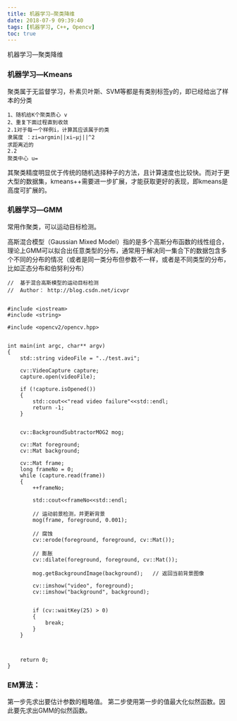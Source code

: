 ```yaml
---
title: 机器学习—聚类降维
date: 2018-07-9 09:39:40
tags: [机器学习, C++, Opencv]
toc: true
---
```



机器学习—聚类降维

<!--more-->



### 机器学习—Kmeans

聚类属于无监督学习，朴素贝叶斯、SVM等都是有类别标签y的，即已经给出了样本的分类

```
1、随机给K个聚类质心 v
2、重复下面过程直到收敛
2.1对于每一个样例i，计算其应该属于的类 
隶属度 ：zi=argmin||xi−μj||^2
求距离近的
2.2 
聚类中心 u=

```
其聚类精度明显优于传统的随机选择种子的方法，且计算速度也比较快。而对于更大型的数据集，kmeans++需要进一步扩展，才能获取更好的表现，即kmeans是高度可扩展的。



### 机器学习—GMM
常用作聚类，可以运动目标检测。

高斯混合模型（Gaussian Mixed Model）指的是多个高斯分布函数的线性组合，理论上GMM可以拟合出任意类型的分布，通常用于解决同一集合下的数据包含多个不同的分布的情况（或者是同一类分布但参数不一样，或者是不同类型的分布，比如正态分布和伯努利分布）

```
//  基于混合高斯模型的运动目标检测
//  Author： http://blog.csdn.net/icvpr  
 
 
#include <iostream>
#include <string>
 
#include <opencv2/opencv.hpp>
 
 
int main(int argc, char** argv)
{
	std::string videoFile = "../test.avi";
 
	cv::VideoCapture capture;
	capture.open(videoFile);
 
	if (!capture.isOpened())
	{
		std::cout<<"read video failure"<<std::endl;
		return -1;
	}
 
 
	cv::BackgroundSubtractorMOG2 mog;
 
	cv::Mat foreground;
	cv::Mat background;
 
	cv::Mat frame;
	long frameNo = 0;
	while (capture.read(frame))
	{
		++frameNo;
 
		std::cout<<frameNo<<std::endl;
 
		// 运动前景检测，并更新背景
		mog(frame, foreground, 0.001);       
		
		// 腐蚀
		cv::erode(foreground, foreground, cv::Mat());
		
		// 膨胀
		cv::dilate(foreground, foreground, cv::Mat());
 
		mog.getBackgroundImage(background);   // 返回当前背景图像
 
		cv::imshow("video", foreground);
		cv::imshow("background", background);
 
 
		if (cv::waitKey(25) > 0)
		{
			break;
		}
	}
	
 
 
	return 0;
}

```

### EM算法：

第一步先求出要估计参数的粗略值。
第二步使用第一步的值最大化似然函数。因此要先求出GMM的似然函数。